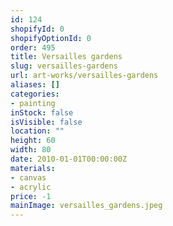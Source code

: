 ```yaml
---
id: 124
shopifyId: 0
shopifyOptionId: 0
order: 495
title: Versailles gardens
slug: versailles-gardens
url: art-works/versailles-gardens
aliases: []
categories:
- painting
inStock: false
isVisible: false
location: ""
height: 60
width: 80
date: 2010-01-01T00:00:00Z
materials:
- canvas
- acrylic
price: -1
mainImage: versailles_gardens.jpeg
---
```

